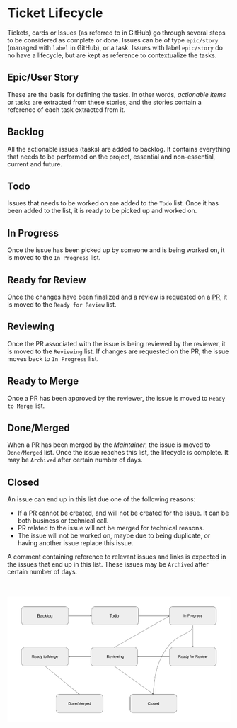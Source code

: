 # Ticket Lifecycle
Tickets, cards or Issues (as referred to in GitHub) go through several steps to be considered as complete or done. Issues can be of type `epic/story` (managed with `label` in GitHub), or a task. Issues with label `epic/story` do no have a lifecycle, but are kept as reference to contextualize the tasks.

## Epic/User Story
These are the basis for defining the tasks. In other words, *actionable items* or tasks are extracted from these stories, and the stories contain a reference of each task extracted from it.

## Backlog
All the actionable issues (tasks) are added to backlog. It contains everything that needs to be performed on the project, essential and non-essential, current and future.

## Todo
Issues that needs to be worked on are added to the `Todo` list. Once it has been added to the list, it is ready to be picked up and worked on. 

## In Progress
Once the issue has been picked up by someone and is being worked on, it is moved to the `In Progress` list.

## Ready for Review
Once the changes have been finalized and a review is requested on a [PR](https://docs.github.com/en/pull-requests/collaborating-with-pull-requests/proposing-changes-to-your-work-with-pull-requests/about-pull-requests), it is moved to the `Ready for Review` list.

## Reviewing
Once the PR associated with the issue is being reviewed by the reviewer, it is moved to the `Reviewing` list. If changes are requested on the PR, the issue moves back to `In Progress` list.

## Ready to Merge
Once a PR has been approved by the reviewer, the issue is moved to `Ready to Merge` list.

## Done/Merged
When a PR has been merged by the *Maintainer*, the issue is moved to `Done/Merged` list. Once the issue reaches this list, the lifecycle is complete. It may be `Archived` after certain number of days.

## Closed
An issue can end up in this list due one of the following reasons:

- If a PR cannot be created, and will not be created for the issue. It can be both business or technical call. 
- PR related to the issue will not be merged for technical reasons.
- The issue will not be worked on, maybe due to being duplicate, or having another issue replace this issue. 

A comment containing reference to relevant issues and links is expected in the issues that end up in this list. These issues may be `Archived` after certain number of days.

<br/>
<br/>

<img src="../images/ticket_workflow.png">